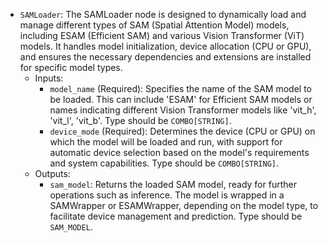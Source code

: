 - `SAMLoader`: The SAMLoader node is designed to dynamically load and manage different types of SAM (Spatial Attention Model) models, including ESAM (Efficient SAM) and various Vision Transformer (ViT) models. It handles model initialization, device allocation (CPU or GPU), and ensures the necessary dependencies and extensions are installed for specific model types.
    - Inputs:
        - `model_name` (Required): Specifies the name of the SAM model to be loaded. This can include 'ESAM' for Efficient SAM models or names indicating different Vision Transformer models like 'vit_h', 'vit_l', 'vit_b'. Type should be `COMBO[STRING]`.
        - `device_mode` (Required): Determines the device (CPU or GPU) on which the model will be loaded and run, with support for automatic device selection based on the model's requirements and system capabilities. Type should be `COMBO[STRING]`.
    - Outputs:
        - `sam_model`: Returns the loaded SAM model, ready for further operations such as inference. The model is wrapped in a SAMWrapper or ESAMWrapper, depending on the model type, to facilitate device management and prediction. Type should be `SAM_MODEL`.

